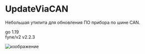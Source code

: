 # UpdateViaCAN
Небольшая утилита для обновления ПО прибора по шине CAN.

go 1.19     <br />
fyne/v2 v2.2.3     <br />

![изображение](https://github.com/artlukm/UpdateViaCAN/assets/105307742/9f50d668-b03a-4d06-ad3b-8fb8f56fe153)
